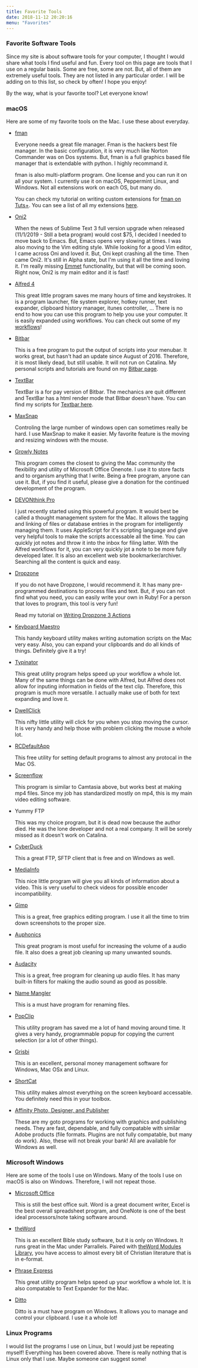 ```yaml
---
title: Favorite Tools
date: 2018-11-12 20:20:16
menu: "Favorites"
---
```


### Favorite Software Tools


Since my site is about software tools for your computer, I thought I would share what tools I find useful and fun. Every tool on this page are tools that I use on a regular basis. Some are free, some are not. But, all of them are extremely useful tools. They are not listed in any particular order. I will be adding on to this list, so check by often! I hope you enjoy!

By the way, what is your favorite tool? Let everyone know!

### macOS

Here are some of my favorite tools on the Mac. I use these about everyday.

- [fman](http://www.fman.io)

    Everyone needs a great file manager. Fman is the hackers best file manager. In the basic configuration, it is very much like Norton Commander was on Dos systems. But, fman is a full graphics based file manager that is extendable with python. I highly recommand it.

    fman is also multi-platform program. One license and you can run it on all your system. I currently use it on macOS, Peppermint Linux, and Windows. Not all extensions work on each OS, but many do.

    You can check my tutorial on writing custom extensions for [fman on Tuts+](https://computers.tutsplus.com/tutorials/fman-the-extendable-file-manager-for-any-system--cms-28340). You can see a list of all my extensions [here](/#/projects/fman).

- [Oni2](https://v2.onivim.io/)

  When the news of Sublime Text 3 full version upgrade when released (11/1/2019 - Still
  a beta program) would cost $75, I decided I needed to move back to Emacs. But, Emacs
  opens very slowing at times. I was also moving to the Vim editing style. While
  looking for a good Vim editor, I came across Oni and loved it. But, Oni kept crashing
  all the time. Then came Oni2. It's still in Alpha state, but I'm using it all the time
  and loving it. I'm really missing [Emmet](https://emmet.io/) functionality, but that will be coming soon.
  Right now, Oni2 is my main editor and it is fast!
  
- [Alfred 4](http://alfredapp.com)

    This great little program saves me many hours of time and keystrokes. It is a program launcher, file system explorer, hotkey runner, text expander, clipboard history manager, itunes controller, ...  There is no end to how you can use this program to help you use your computer. It is easily expanded using workflows. You can check out some of my [workflows](/#/projects/alfred)!

- [Bitbar](https://getbitbar.com/)

  This is a free program to put the output of scripts into your menubar. It works great, but hasn't had an update since
  August of 2016. Therefore, it is most likely dead, but still usable. It will not run on Catalina. My personal scripts
  and tutorials are found on my [Bitbar page](/#/projects/bitbar).

- [TextBar](http://richsomerfield.com/apps/textbar/)

  TextBar is a for pay version of Bitbar. The mechanics are quit different and TextBar has a html render mode that
  Bitbar doesn't have. You can find my scripts for [Textbar here](/#/projects/textbar).
  

- [MaxSnap](https://a.paddle.com/click?said=426&aaid=1133&link_id=229&chk=93fb9c86ac7786bfa6928b4f5c4ddf91&redir=aHR0cDovL3d3dy5ub3RlaWZ5YXBwLmNvbS9tYXhzbmFwLXdpbmRvd3MtbWFuYWdlci1mb3ItbWFjLw==)

    Controling the large number of windows open can sometimes really be hard. I use MaxSnap to make it easier. My favorite feature is the moving and resizing windows with the mouse.

- [Growly Notes](http://growlybird.com/notes/index.html)

    This program comes the closest to giving the Mac community the flexibility and utility of Microsoft Office Onenote. I use it to store facts and to organism anything that I write. Being a free program, anyone can use it. But, if you find it useful, please give a donation for the continued development of the program.

- [DEVONthink Pro](http://www.devontechnologies.com/products/devonthink/overview.html)
    
    I just recently started using this powerful program. It would best be called a thought management system for the Mac. It allows the tagging and linking of files or database entries in the program for intelligently managing them. It uses AppleScript for it's scripting language and give very helpful tools to make the scripts accessable all the time. You can quickly jot notes and throw it into the inbox for filing latter. With the Alfred workflows for it, you can very quickly jot a note to be more fully developed later. It is also an excellent web site bookmarker/archiver. Searching all the content is quick and easy.

- [Dropzone](http://aptonic.com/)

    If you do not have Dropzone, I would recommend it. It has many pre-programmed destinations to process files and text. But, if you can not find what you need, you can easily write your own in Ruby! For a person that loves to program, this tool is very fun!

    Read my tutorial on [Writing Dropzone 3 Actions](http://computers.tutsplus.com/tutorials/writing-dropzone-3-actions--cms-21590)

- [Keyboard Maestro](http://www.keyboardmaestro.com/main/)

    This handy keyboard utility makes writing automation scripts on the Mac very easy. Also, you can expand your clipboards and do all kinds of things. Definitely give it a try!

- [Typinator](http://www.ergonis.com/products/typinator/)

    This great utility program helps speed up your workflow a whole lot. Many of the same things can be done with Alfred, but Alfred does not allow for inputing information in fields of the text clip. Therefore, this program is much more versatile. I actually make use of both for text expanding and love it.

- [DwellClick](https://pilotmoon.com/dwellclick/)

    This nifty little utility will click for you when you stop moving the cursor. It is very handy and help those with problem clicking the mouse a whole lot.

- [RCDefaultApp](http://www.rubicode.com/Software/RCDefaultApp/)

    This free utility for setting default programs to almost any protocal in the Mac OS.

- [Screenflow](http://www.telestream.net/screenflow/overview.htm)

    This program is similar to Camtasia above, but works best at making mp4 files. Since my job has standardized mostly on mp4, this is my main video editing software.

- Yummy FTP

  This was my choice program, but it is dead now because the author died. He was the lone developer and not a real
  company. It will be sorely missed as it doesn't work on Catalina.

- [CyberDuck](http://cyberduck.ch/)

    This a great FTP, SFTP client that is free and on Windows as well.

- [MediaInfo](http://mediainfo.sourceforge.net/en)

    This nice little program will give you all kinds of information about a video. This is very useful to check videos for possible encoder incompatibility.

- [Gimp](http://www.gimp.org/)

    This is a great, free graphics editing program. I use it all the time to trim down screenshots to the proper size.

- [Auphonics](http://auphonic.com/)

    This great program is most useful for increasing the volume of a audio file. It also does a great job cleaning up many unwanted sounds.

- [Audacity](http://audacity.sourceforge.net/)

    This is a great, free program for cleaning up audio files. It has many built-in filters for making the audio sound as good as possible.

- [Name Mangler](http://manytricks.com/namemangler/)

    This is a must have program for renaming files.

- [PopClip](http://pilotmoon.com/popclip/)

    This utility program has saved me a lot of hand moving around time. It gives a very handy, programmable popup for copying the current selection (or a lot of other things).

- [Grisbi](http://www.grisbi.org/)
    
    This is an excellent, personal money management software for Windows, Mac OSx and Linux.

- [ShortCat](http://shortcatapp.com/)
    
    This utility makes almost everything on the screen keyboard accessable. You definitely need this in your toolbox.

- [Affinity Photo, Designer, and Publisher](https://affinity.serif.com/en-us/)

  These are my goto programs for working with graphics and publishing needs. They are fast, dependable, and fully
  compatable with similar Adobe products (file formats. Plugins are not fully compatable, but many do work). Also, these
  will not break your bank! All are available for Windows as well.

### Microsoft Windows

Here are some of the tools I use on Windows. Many of the tools I use on macOS is also on Windows. Therefore, I will not repeat those.

- [Microsoft Office](www.microsoft.com/office)

    This is still the best office suit. Word is a great document writer, Excel is the best overall spreadsheet program, and OneNote is one of the best ideal processors/note taking software around.

- [theWord](http://www.theword.net/)

    This is an excellent Bible study software, but it is only on Windows. It runs great in the Mac under Parrallels. Paired with [theWord Modules Library](http://www.twmodules.com/), you have access to almost every bit of Christian literature that is in e-format.

- [Phrase Express](http://www.phraseexpress.com/)

    This great utility program helps speed up your workflow a whole lot. It is also compatable to Text Expander for the Mac.

- [Ditto](http://ditto-cp.sourceforge.net/)

    Ditto is a must have program on Windows. It allows you to manage and control your clipboard. I use it a whole lot!

### Linux Programs

I would list the programs I use on Linux, but I would just be repeating myself! Everything has been covered above. There is really nothing that is Linux only that I use. Maybe someone can suggest some!

